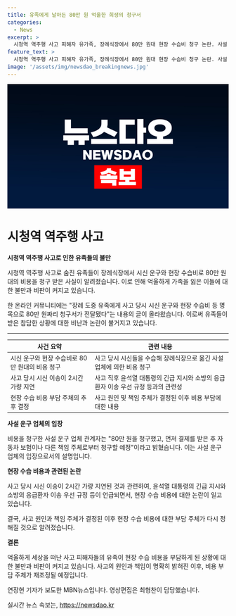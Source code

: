 ```yaml
---
title: 유족에게 날아든 80만 원 억울한 희생의 청구서
categories:
  - News
excerpt: >
  시청역 역주행 사고 피해자 유가족, 장례식장에서 80만 원대 현장 수습비 청구 논란. 사설 운구 업체가 사고 당시 시신 운구를 지연시켜 청구한 것으로 알려져 비난 여론이 형성되고 있음. 사설 운구 업체는 먼저 결제를 받고, 후에 보험사나 책임 주체로부터 청구할 것을 주장하고 있음. 사고 원인 규명 후 책임 주체가 현장 수습비를 부담할 예정이라는데, 유족들은 억울하게 떠난 가족들에게 부담이 돼 아픔을 더하고 있다는 지적이 제기되고 있다.
feature_text: >
  시청역 역주행 사고 피해자 유가족, 장례식장에서 80만 원대 현장 수습비 청구 논란. 사설 운구 업체가 사고 당시 시신 운구를 지연시켜 청구한 것으로 알려져 비난 여론이 형성되고 있음. 사설 운구 업체는 먼저 결제를 받고, 후에 보험사나 책임 주체로부터 청구할 것을 주장하고 있음. 사고 원인 규명 후 책임 주체가 현장 수습비를 부담할 예정이라는데, 유족들은 억울하게 떠난 가족들에게 부담이 돼 아픔을 더하고 있다는 지적이 제기되고 있다.
image: '/assets/img/newsdao_breakingnews.jpg'
---
```


<p><img src="/assets/img/newsdao_breakingnews.jpg" alt="pcversion 속보" /></p>

<h1 data-ke-size="size26"><b>시청역 역주행 사고</b></h1>

<p data-ke-size="size16"></p>

<p data-ke-size="size16"><b>시청역 역주행 사고로 인한 유족들의 불만</b></p>

<p data-ke-size="size16">시청역 역주행 사고로 숨진 유족들이 장례식장에서 시신 운구와 현장 수습비로 80만 원대의 비용을 청구 받은 사실이 알려졌습니다. 이로 인해 억울하게 가족을 잃은 이들에 대한 불만과 비판이 커지고 있습니다.</p>

<p data-ke-size="size16">한 온라인 커뮤니티에는 "장례 도중 유족에게 사고 당시 시신 운구와 현장 수습비 등 명목으로 80만 원짜리 청구서가 전달됐다"는 내용의 글이 올라왔습니다. 이로써 유족들이 받은 참담한 상황에 대한 비난과 논란이 불거지고 있습니다.</p>

<hr>

<table>
<thead>
<tr>
<th><b>사건 요약</b></th>
<th><b>관련 내용</b></th>
</tr>
</thead>
<tbody>
<tr>
<td>시신 운구와 현장 수습비로 80만 원대의 비용 청구</td>
<td>사고 당시 시신들을 수습해 장례식장으로 옮긴 사설 업체에 의한 비용 청구</td>
</tr>
<tr>
<td>사고 당시 시신 이송이 2시간 가량 지연</td>
<td>사고 직후 윤석열 대통령의 긴급 지시와 소방의 응급환자 이송 우선 규정 등과의 관련성</td>
</tr>
<tr>
<td>현장 수습 비용 부담 주체의 추후 결정</td>
<td>사고 원인 및 책임 주체가 결정된 이후 비용 부담에 대한 내용</td>
</tr>
</tbody>
</table>

<p data-ke-size="size16"></p>

<p data-ke-size="size16"><b>사설 운구 업체의 입장</b></p>

<p data-ke-size="size16">비용을 청구한 사설 운구 업체 관계자는 "80만 원을 청구했고, 먼저 결제를 받은 후 자동차 보험이나 다른 책임 주체로부터 청구할 예정"이라고 밝혔습니다. 이는 사설 운구 업체의 입장으로서의 설명입니다.</p>

<p data-ke-size="size16"></p>

<p data-ke-size="size16"><b>현장 수습 비용과 관련된 논란</b></p>

<p data-ke-size="size16">사고 당시 시신 이송이 2시간 가량 지연된 것과 관련하여, 윤석열 대통령의 긴급 지시와 소방의 응급환자 이송 우선 규정 등이 언급되면서, 현장 수습 비용에 대한 논란이 일고 있습니다.</p>

<p data-ke-size="size16">결국, 사고 원인과 책임 주체가 결정된 이후 현장 수습 비용에 대한 부담 주체가 다시 정해질 것으로 알려졌습니다.</p>

<p data-ke-size="size16"></p>

<p data-ke-size="size16"><b>결론</b></p>

<p data-ke-size="size16">억울하게 세상을 떠난 사고 피해자들의 유족이 현장 수습 비용을 부담하게 된 상황에 대한 불만과 비판이 커지고 있습니다. 사고의 원인과 책임이 명확히 밝혀진 이후, 비용 부담 주체가 재조정될 예정입니다.</p>

<p data-ke-size="size16">연장현 기자가 보도한 MBN뉴스입니다. 영상편집은 최형찬이 담당했습니다.</p>

<p data-ke-size="size16"></p>
실시간 뉴스 속보는, <a href="https://newsdao.kr" rel="dofollow">https://newsdao.kr</a>


